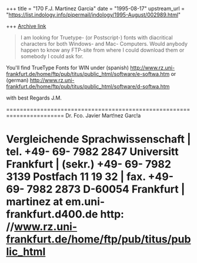 +++
title = "170 F.J. Martinez Garcia"
date = "1995-08-17"
upstream_url = "https://list.indology.info/pipermail/indology/1995-August/002989.html"

+++
[Archive link](https://list.indology.info/pipermail/indology/1995-August/002989.html)


>I am looking for Truetype- (or Postscript-) fonts with diacritical 
>characters for both Windows- and Mac- Computers. Would anybody 
>happen to know any FTP-site from where I could download them or 
>somebody I could ask for. 

You'll find TrueType Fonts for WIN under
(spanish)
http://www.rz.uni-frankfurt.de/home/ftp/pub/titus/public_html/software/e-softwa.htm
or (german)
http://www.rz.uni-frankfurt.de/home/ftp/pub/titus/public_html/software/d-softwa.htm

with best Regards J.M.

   =======================================================================
                       Dr. Fco. Javier Mart!nez Garc!a

   Vergleichende Sprachwissenschaft   |  tel.     +49- 69- 7982 2847
   Universitt Frankfurt              |   (sekr.) +49- 69- 7982 3139
   Postfach 11 19 32                  |  fax.     +49- 69- 7982 2873
   D-60054 Frankfurt                  |  martinez at em.uni-frankfurt.d400.de
     http: //www.rz.uni-frankfurt.de/home/ftp/pub/titus/public_html
   =======================================================================






